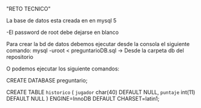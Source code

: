 "RETO TECNICO" 

La base de datos esta creada en en mysql 5

-El password de root debe dejarse en blanco

Para crear la bd de datos debemos ejecutar desde la consola el siguiente comando:
       mysql -uroot < preguntarioDB.sql -> Desde la carpeta db del repositorio
 
O podemos ejecutar los siguiente comandos:
 
 CREATE DATABASE preguntario;
 
 CREATE TABLE `historico` (
  `jugador` char(40) DEFAULT NULL,
  `puntaje` int(11) DEFAULT NULL
) ENGINE=InnoDB DEFAULT CHARSET=latin1;
 
 



